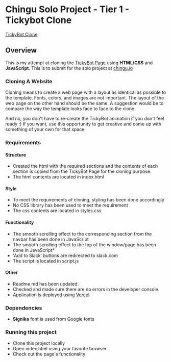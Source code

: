 # Chingu Solo Project - Tier 1 - Tickybot Clone

[TickyBot Clone](https://ticky-bot.vercel.app/)

## Overview
This is my attempt at cloning the [TickyBot Page](https://maknetaro.github.io/tickyBot/) using **HTML/CSS** and **JavaScript**. This is to submit for the solo project at [chingu.io](https://chingu.io)

### Cloning A Website

Cloning means to create a web page with a layout as identical as possible to 
the template. Fonts, colors, and images are not important. The layout of the 
web page on the other hand should be the same. A suggestion would be to 
compare the way the template looks face to face to the clone.

And no, you don't have to re-create the TickyBot animation if you don't 
feel ready :) If you want, use this opportunity to get creative and come up 
with something of your own for that space.

### Requirements

#### Structure
- Created the html with the required sections and the contents of each section is copied from the TickyBot Page for the cloning purpose.
- The html contents are located in index.html

#### Style
- To meet the requirements of cloning, styling has been done accordingly
- No CSS library has been used to meet the requirement
- The css contents are located in styles.css

#### Functionality
- The smooth scrolling effect to the corresponding section from the navbar has been done in JavaScript
- The smooth scrolling effect to the top of the window/page has been done in JavaScript*
- 'Add to Slack' buttons are redirected to slack.com
- The script is located in script.js

#### Other
- Readme.md has been updated.
- Checked and made sure there are no errors in the developer console.
- Application is deployed using [Vercel](https://ticky-bot.vercel.app/)

### Dependencies

- **Signika** font is used from Google fonts

### Running this project

- Clone this project locally
- Open index.html using your favorite browser
- Check out the page's functionality
